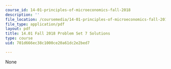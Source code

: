 ```yaml
---
course_id: 14-01-principles-of-microeconomics-fall-2018
description: ''
file_location: /coursemedia/14-01-principles-of-microeconomics-fall-2018/701d666ec38c1000ce20a61dc2e2bed7_MIT14_01F18_pset7sol.pdf
file_type: application/pdf
layout: pdf
title: 14.01 Fall 2018 Problem Set 7 Solutions
type: course
uid: 701d666ec38c1000ce20a61dc2e2bed7

---
```

None